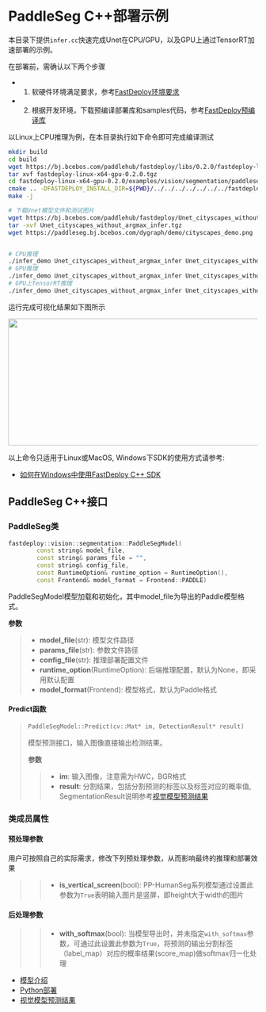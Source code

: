 # PaddleSeg C++部署示例

本目录下提供`infer.cc`快速完成Unet在CPU/GPU，以及GPU上通过TensorRT加速部署的示例。

在部署前，需确认以下两个步骤

- 1. 软硬件环境满足要求，参考[FastDeploy环境要求](../../../../../docs/the%20software%20and%20hardware%20requirements.md)  
- 2. 根据开发环境，下载预编译部署库和samples代码，参考[FastDeploy预编译库](../../../../../docs/quick_start)

以Linux上CPU推理为例，在本目录执行如下命令即可完成编译测试

```bash
mkdir build
cd build
wget https://bj.bcebos.com/paddlehub/fastdeploy/libs/0.2.0/fastdeploy-linux-x64-gpu-0.2.0.tgz
tar xvf fastdeploy-linux-x64-gpu-0.2.0.tgz
cd fastdeploy-linux-x64-gpu-0.2.0/examples/vision/segmentation/paddleseg/cpp/build
cmake .. -DFASTDEPLOY_INSTALL_DIR=${PWD}/../../../../../../../fastdeploy-linux-x64-gpu-0.2.0
make -j

# 下载Unet模型文件和测试图片
wget https://bj.bcebos.com/paddlehub/fastdeploy/Unet_cityscapes_without_argmax_infer.tgz
tar -xvf Unet_cityscapes_without_argmax_infer.tgz
wget https://paddleseg.bj.bcebos.com/dygraph/demo/cityscapes_demo.png


# CPU推理
./infer_demo Unet_cityscapes_without_argmax_infer Unet_cityscapes_without_argmax_infer cityscapes_demo.png 0
# GPU推理
./infer_demo Unet_cityscapes_without_argmax_infer Unet_cityscapes_without_argmax_infer cityscapes_demo.png 1
# GPU上TensorRT推理
./infer_demo Unet_cityscapes_without_argmax_infer Unet_cityscapes_without_argmax_infer cityscapes_demo.png 2
```

运行完成可视化结果如下图所示
<div  align="center">  
<img src="https://user-images.githubusercontent.com/16222477/184588768-45ee673b-ef1f-40f4-9fbd-6b1a9ce17c59.png", width=512px, height=256px />
</div>

以上命令只适用于Linux或MacOS, Windows下SDK的使用方式请参考:  
- [如何在Windows中使用FastDeploy C++ SDK](../../../../../docs/compile/how_to_use_sdk_on_windows.md)

## PaddleSeg C++接口

### PaddleSeg类

```c++
fastdeploy::vision::segmentation::PaddleSegModel(
        const string& model_file,
        const string& params_file = "",
        const string& config_file,
        const RuntimeOption& runtime_option = RuntimeOption(),
        const Frontend& model_format = Frontend::PADDLE)
```

PaddleSegModel模型加载和初始化，其中model_file为导出的Paddle模型格式。

**参数**

> * **model_file**(str): 模型文件路径
> * **params_file**(str): 参数文件路径
> * **config_file**(str): 推理部署配置文件
> * **runtime_option**(RuntimeOption): 后端推理配置，默认为None，即采用默认配置
> * **model_format**(Frontend): 模型格式，默认为Paddle格式

#### Predict函数

> ```c++
> PaddleSegModel::Predict(cv::Mat* im, DetectionResult* result)
> ```
>
> 模型预测接口，输入图像直接输出检测结果。
>
> **参数**
>
> > * **im**: 输入图像，注意需为HWC，BGR格式
> > * **result**: 分割结果，包括分割预测的标签以及标签对应的概率值, SegmentationResult说明参考[视觉模型预测结果](../../../../../docs/api/vision_results/)

### 类成员属性
#### 预处理参数
用户可按照自己的实际需求，修改下列预处理参数，从而影响最终的推理和部署效果

> > * **is_vertical_screen**(bool): PP-HumanSeg系列模型通过设置此参数为`True`表明输入图片是竖屏，即height大于width的图片

#### 后处理参数
> > * **with_softmax**(bool): 当模型导出时，并未指定`with_softmax`参数，可通过此设置此参数为`True`，将预测的输出分割标签（label_map）对应的概率结果(score_map)做softmax归一化处理

- [模型介绍](../../)
- [Python部署](../python)
- [视觉模型预测结果](../../../../../docs/api/vision_results/)
